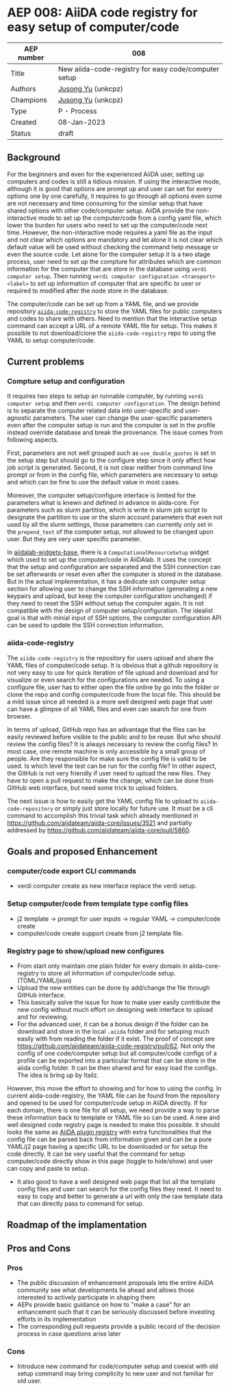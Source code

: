 # AEP 008: AiiDA code registry for easy setup of computer/code

| AEP number | 008                                                          |
|------------|--------------------------------------------------------------|
| Title      | New aiida-code-registry for easy code/computer setup                  |
| Authors    | [Jusong Yu](mailto:jusong.yu@psi.ch) (unkcpz) |
| Champions  | [Jusong Yu](mailto:jusong.yu@psi.ch) (unkcpz) |
| Type       | P - Process                                                  |
| Created    | 08-Jan-2023                                                  |
| Status     | draft                                                  |

## Background 

For the beginners and even for the experienced AiiDA user, setting up computers and codes is still a tidious mission.
If using the interactive mode, although it is good that options are prompt up and user can set for every options one by one carefully, it requires to go through all options even some are not necessary and time consuming for the similar setup that have shared options with other code/computer setup.
AiiDA provide the non-interactive mode to set up the computer/code from a config yaml file, which lower the burden for users who need to set up the computer/code next time. 
However, the non-interactive mode requires a yaml file as the input and not clear which options are mandatory and let alone it is not clear which default value will be used without checking the command help message or even the source code.
Let alone for the computer setup it is a two stage process, user need to set up the compture for attributes which are common information for the computer that are store in the database using `verdi computer setup`. 
Then running `verdi computer configuration <transport> <label>` to set up information of computer that are specific to user or required to modified after the node store in the database.

The computer/code can be set up from a YAML file, and we provide repository [`aiida-code-registry`](https://github.com/aiidateam/aiida-code-registry) to store the YAML files for public computers and codes to share with others.
Need to mention that the interactive setup command can accept a URL of a remote YAML file for setup.
This makes it possible to not download/clone the `aiida-code-registry` repo to using the YAML to setup computer/code.

## Current problems

### Compture setup and configuration

It requires two steps to setup an runnable computer, by running `verdi computer setup` and then `verdi computer configuration`.
The design behind is to separate the computer related data into user-specific and user-agnostic parameters. 
The user can change the user-specific parameters even after the computer setup is run and the computer is set in the profile instead override database and break the provenance.
The issue comes from following aspects.

First, parameters are not well grouped such as `use_double_quotes` is set in the setup step but should go to the configure step since it only affect how job script is generated.
Second, it is not clear neither from command line prompt or from in the config file, which parameters are necessary to setup and which can be fine to use the default value in most cases.

Moreover, the computer setup/configure interface is limited for the parameters what is knewn and defined in advance in aiida-core. 
For parameters such as slurm partition, which is write in slurm job script to designate the partition to use or the slurm account parameters that even not used by all the slurm settings, those parameters can currently only set in the `prepend_text` of the computer setup, not allowed to be changed upon user.
But they are very user specific parameter.

In [aiidalab-widgets-base](https://github.com/aiidalab/aiidalab-widgets-base/blob/master/aiidalab_widgets_base/computational_resources.py), there is a `ComputationalResourceSetup` widget which used to set up the computer/code in AiiDAlab.
It uses the concept that the setup and configuration are separated and the SSH connection can be set afterwards or reset even after the computer is stored in the database.
But in the actual implementation, it has a dedicate ssh computer setup section for allowing user to change the SSH information (generating a new keypairs and upload, but keep the computer configuration unchanged) if they need to reset the SSH without setup the computer again.
It is not compatible with the design of computer setup/configuration.
The idealist goal is that with minial input of SSH options, the computer configuration API can be used to update the SSH connection information.

### aiida-code-registry

The `aiida-code-registry` is the repository for users upload and share the YAML files of computer/code setup. 
It is obvious that a github repository is not very easy to use for quick iteration of file upload and download and for visualize or even search for the configurations are needed. 
To using a configure file, user has to either open the file online by go into the folder or clone the repo and config computer/code from the local file.
This should be a mild issue since all needed is a more well designed web page that user can have a glimpse of all YAML files and even can search for one from browser. 

In terms of upload, GitHub repo has an advantage that the files can be easily reviewed before visible to the public and to be reuse. 
But who should review the config files? It is always necessary to review the config files? 
In most case, one remote machine is only accessible by a small group of people. 
Are they responsible for make sure the config file is valid to be used.
Is which level the test can be run for the config file?
In other aspect, the GitHub is not very friendly if user need to upload the new files. 
They have to open a pull request to make the change, which can be done from GitHub web interface, but need some trick to upload folders.

The next issue is how to easily get the YAML config file to upload to `aiida-code-repository` or simply just store locally for future use.
It must be a cli command to accomplish this trivial task which already mentioned in https://github.com/aiidateam/aiida-core/issues/3521 and partially addressed by https://github.com/aiidateam/aiida-core/pull/5860.

## Goals and proposed Enhancement

### computer/code export CLI commands

- verdi computer create as new interface replace the verdi setup.

### Setup computer/code from template type config files

- j2 template -> prompt for user inputs -> regular YAML -> computer/code create
- computer/code create support create from j2 template file.

### Registry page to show/upload new configures

- From start only maintain one plain folder for every domain in aiida-core-registry to store all information of computer/code setup. (TOML/YAML/json) 
- Upload the new entities can be done by add/change the file through GitHub interface. 
- This basically solve the issue for how to make user easily contribute the new config without much effort on designing web interface to upload and for reviewing.
- For the advanced user, it can be a bonus design if the folder can be download and store in the local `.aiida` folder and for setuping much easily with from reading the folder if it exist. The proof of concept see https://github.com/aiidateam/aiida-code-registry/pull/62. Not only the config of one code/computer setup but all computer/code configs of a profile can be exported into a particular format that can be store in the aiida config folder. It can be then shared and for easy load the configs. The idea is bring up by ltailz.

However, this move the effort to showing and for how to using the config. 
In current aiida-code-registry, the YAML file can be found from the repository and opened to be used for computer/code setup in AiiDA directly. 
If for each domain, there is one file for all setup, we need provide a way to parse these information back to template or YAML file so can be used.
A new and well designed code registry page is needed to make this possible.
It should looks the same as [AiiDA plugin registry](https://aiidateam.github.io/aiida-registry/) with extra functionalities that the config file can be parsed back from information given and can be a pure YAML/j2 page having a specific URL to be downloaded or for setup the code directly.
It can be very useful that the command for setup computer/code directly show in this page (toggle to hide/show) and user can copy and paste to setup.

- It also good to have a well designed web page that list all the template config files and user can search for the config files they need. It need to easy to copy and better to generate a url with only the raw template data that can directly pass to command for setup.

## Roadmap of the implamentation



## Pros and Cons 

### Pros
* The public discussion of enhancement proposals lets the entire AiiDA community see what developments lie ahead
  and allows those interested to actively participate in shaping them
* AEPs provide basic guidance on how to "make a case" for an enhancement such that it can be seriously discussed
  before investing efforts in its implementation
* The corresponding pull requests provide a public record of the decision process in case questions arise later

### Cons
* Introduce new command for code/computer setup and coexist with old setup command may bring complicity to new user and not familiar for old user.
